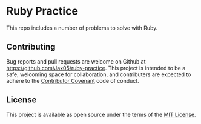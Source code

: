 # Ruby Practice

This repo includes a number of problems to solve with Ruby.

## Contributing

Bug reports and pull requests are welcome on Github at https://github.com/Jax05/ruby-practice. This project is intended to be a safe, welcoming space for collaboration, and contributers are expected to adhere to the [Contributor Covenant](http://contributor-covenant.org) code of conduct.

## License

This project is available as open source under the terms of the [MIT License](http://opensource.org/licenses/MIT).
